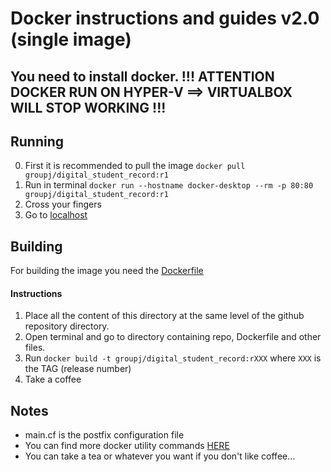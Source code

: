 # Docker instructions and guides v2.0 (single image)

## You need to install docker. !!! ATTENTION DOCKER RUN ON HYPER-V ==> VIRTUALBOX WILL STOP WORKING !!!

## Running 
0. First it is recommended to pull the image ``` docker pull groupj/digital_student_record:r1 ```
1. Run in terminal ``` docker run --hostname docker-desktop --rm -p 80:80 groupj/digital_student_record:r1 ``` 
2. Cross your fingers
3. Go to [localhost](http://localhost)

## Building
For building the image you need the [Dockerfile](Dockerfile)
#### Instructions
1. Place all the content of this directory at the same level of the github repository directory.
2. Open terminal and go to directory containing repo, Dockerfile and other files.
3. Run ``` docker build -t groupj/digital_student_record:rXXX ``` where ``` XXX ``` is the TAG (release number)
4. Take a coffee

## Notes
- main.cf is the postfix configuration file
- You can find more docker utility commands [HERE](../v1.0/README.md)
- You can take a tea or whatever you want if you don't like coffee...
